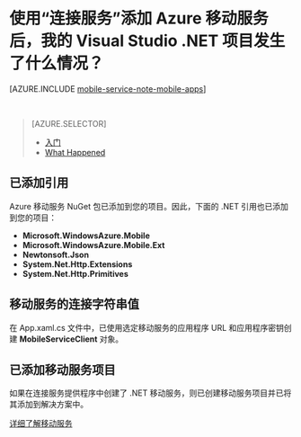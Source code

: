 <properties 
	pageTitle="使用 Visual Studio 连接服务添加移动服务后，我的 .NET 项目发生了什么情况？| Microsoft Azure" 
	description="描述使用“连接服务”添加 Azure 移动服务后，Visual Studio .NET 项目发生了什么情况" 
	services="mobile-services" 
	documentationCenter="" 
	authors="TomArcher"
	manager="douge" 
	editor=""/>

<tags 
	ms.service="mobile-services" 
	ms.date="09/17/2015" 
	wacn.date="01/29/2016"/>

# 使用“连接服务”添加 Azure 移动服务后，我的 Visual Studio .NET 项目发生了什么情况？

[AZURE.INCLUDE [mobile-service-note-mobile-apps](../includes/mobile-services-note-mobile-apps.md)]

&nbsp;


> [AZURE.SELECTOR]
> - [入门](/documentation/articles/vs-mobile-services-dotnet-getting-started)
> - [What Happened](/documentation/articles/vs-mobile-services-dotnet-what-happened)

## 已添加引用

Azure 移动服务 NuGet 包已添加到您的项目。因此，下面的 .NET 引用也已添加到您的项目：

- **Microsoft.WindowsAzure.Mobile**
- **Microsoft.WindowsAzure.Mobile.Ext**
- **Newtonsoft.Json**
- **System.Net.Http.Extensions**
- **System.Net.Http.Primitives** 

## 移动服务的连接字符串值

在 App.xaml.cs 文件中，已使用选定移动服务的应用程序 URL 和应用程序密钥创建 **MobileServiceClient** 对象。

## 已添加移动服务项目

如果在连接服务提供程序中创建了 .NET 移动服务，则已创建移动服务项目并已将其添加到解决方案中。


[详细了解移动服务](/documentation/services/mobile-services/)

<!---HONumber=Mooncake_0118_2016-->